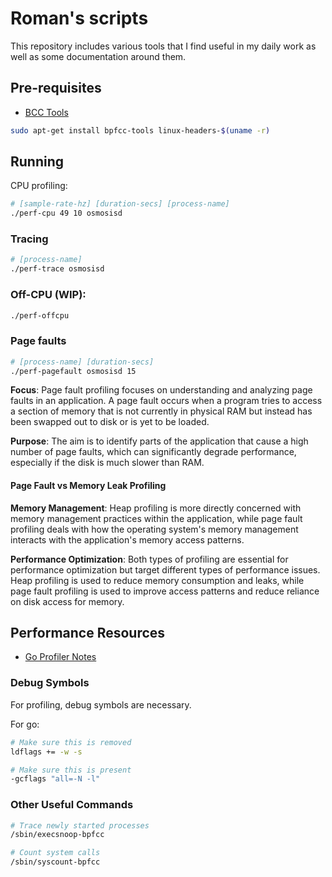 # Roman's scripts

This repository includes various tools that I find useful in my daily work as well as
some documentation around them.

## Pre-requisites

- [BCC Tools](https://github.com/iovisor/bcc)

```bash
sudo apt-get install bpfcc-tools linux-headers-$(uname -r)
```

## Running

CPU profiling:
```bash
# [sample-rate-hz] [duration-secs] [process-name] 
./perf-cpu 49 10 osmosisd
```

### Tracing
```bash
# [process-name]
./perf-trace osmosisd
```

### Off-CPU (WIP):
```bash
./perf-offcpu
```

### Page faults
```bash
# [process-name] [duration-secs]
./perf-pagefault osmosisd 15
```

**Focus**: Page fault profiling focuses on understanding and analyzing page faults in an application. A page fault occurs when a program tries to access a section of memory that is not currently in physical RAM but instead has been swapped out to disk or is yet to be loaded.

**Purpose**: The aim is to identify parts of the application that cause a high number of page faults, which can significantly degrade performance, especially if the disk is much slower than RAM.

#### Page Fault vs Memory Leak Profiling

**Memory Management**: Heap profiling is more directly concerned with memory management practices within the application, while page fault profiling deals with how the operating system's memory management interacts with the application's memory access patterns.

**Performance Optimization**: Both types of profiling are essential for performance optimization but target different types of performance issues. Heap profiling is used to reduce memory consumption and leaks, while page fault profiling is used to improve access patterns and reduce reliance on disk access for memory.


## Performance Resources

- [Go Profiler Notes](https://github.com/DataDog/go-profiler-notes?tab=readme-ov-file)

### Debug Symbols

For profiling, debug symbols are necessary.


For go:
```bash
# Make sure this is removed
ldflags += -w -s

# Make sure this is present
-gcflags "all=-N -l"
```

### Other Useful Commands

```bash
# Trace newly started processes
/sbin/execsnoop-bpfcc

# Count system calls
/sbin/syscount-bpfcc

```
